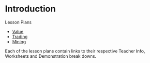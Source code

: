 # Introduction

Lesson Plans
- [Value](LESSON_PLANS/VALUE_lesson_plan.md)
- [Trading](LESSON_PLANS/TRADING_lesson_plan.md)
- [Mining](LESSON_PLANS/MINING_lesson_plan.md)

Each of the lesson plans contain links to their respective Teacher Info, Worksheets and Demonstration break downs. 